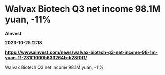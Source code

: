 # Walvax Biotech Q3 net income 98.1M yuan, -11%
**AInvest**

**2023-10-25 12:18**

**https://www.ainvest.com/news/walvax-biotech-q3-net-income-98-1m-yuan-11-23101000b633264bcb28f0f1/**

Walvax Biotech Q3 net income 98.1M yuan, -11%